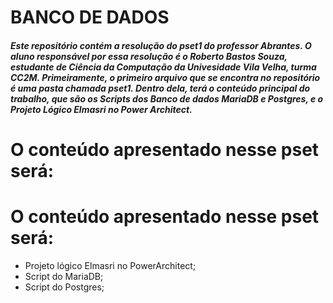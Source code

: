 # BANCO DE DADOS
##### Este repositório contém a resolução do pset1 do professor Abrantes.  O aluno responsável por essa resolução é o Roberto Bastos Souza, estudante de Ciência da Computação da Univesidade Vila Velha, turma CC2M. Primeiramente, o primeiro arquivo que se encontra no repositório é uma pasta chamada pset1. Dentro dela, terá o conteúdo principal do trabalho, que são os Scripts dos Banco de dados MariaDB e Postgres, e o Projeto Lógico Elmasri no Power Architect.
# O conteúdo apresentado nesse pset será:
# O conteúdo apresentado nesse pset será:
- Projeto lógico Elmasri no PowerArchitect;
- Script do MariaDB;
- Script do Postgres;
